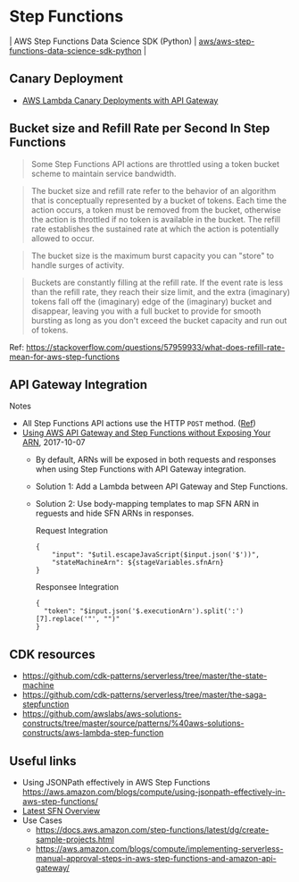 # Step Functions

| AWS Step Functions Data Science SDK (Python) | [aws/aws-step-functions-data-science-sdk-python](https://github.com/aws/aws-step-functions-data-science-sdk-python) |


## Canary Deployment

- [AWS Lambda Canary Deployments with API Gateway](https://blog.thundra.io/aws-lambda-canary-deployments-with-api-gateway)

## Bucket size and Refill Rate per Second In Step Functions

> Some Step Functions API actions are throttled using a token bucket scheme to maintain service bandwidth.

> The bucket size and refill rate refer to the behavior of an algorithm that is conceptually represented by a bucket of tokens. Each time the action occurs, a token must be removed from the bucket, otherwise the action is throttled if no token is available in the bucket.
> The refill rate establishes the sustained rate at which the action is potentially allowed to occur.

> The bucket size is the maximum burst capacity you can "store" to handle surges of activity.

> Buckets are constantly filling at the refill rate. If the event rate is less than the refill rate, they reach their size limit, and the extra (imaginary) tokens fall off the (imaginary) edge of the (imaginary) bucket and disappear, leaving you with a full bucket to provide for smooth bursting as long as you don't exceed the bucket capacity and run out of tokens.

Ref: https://stackoverflow.com/questions/57959933/what-does-refill-rate-mean-for-aws-step-functions

## API Gateway Integration

Notes
- All Step Functions API actions use the HTTP `POST` method. ([Ref](https://docs.aws.amazon.com/step-functions/latest/dg/tutorial-api-gateway.html))
- [Using AWS API Gateway and Step Functions without Exposing Your ARN](https://medium.com/@cody_green/using-aws-api-gateway-and-step-functions-without-exposing-your-arn-ce94a88fa594), 2017-10-07
    - By default, ARNs will be exposed in both requests and responses when using Step Functions with API Gateway integration.
    - Solution 1: Add a Lambda between API Gateway and Step Functions.
    - Solution 2: Use body-mapping templates to map SFN ARN in reguests and hide SFN ARNs in responses.

        Request Integration
        ```
        {
            "input": "$util.escapeJavaScript($input.json('$'))",
            "stateMachineArn": ${stageVariables.sfnArn}
        }
        ```

        Responsee Integration
        ```
        {
          "token": "$input.json('$.executionArn').split(':')[7].replace('"', "")"
        }
        ```

## CDK resources
- https://github.com/cdk-patterns/serverless/tree/master/the-state-machine
- https://github.com/cdk-patterns/serverless/tree/master/the-saga-stepfunction
- https://github.com/awslabs/aws-solutions-constructs/tree/master/source/patterns/%40aws-solutions-constructs/aws-lambda-step-function

## Useful links
- Using JSONPath effectively in AWS Step Functions https://aws.amazon.com/blogs/compute/using-jsonpath-effectively-in-aws-step-functions/
- [Latest SFN Overview](https://docs.aws.amazon.com/step-functions/latest/dg/how-step-functions-works.html)
- Use Cases
    - https://docs.aws.amazon.com/step-functions/latest/dg/create-sample-projects.html
    - https://aws.amazon.com/blogs/compute/implementing-serverless-manual-approval-steps-in-aws-step-functions-and-amazon-api-gateway/
